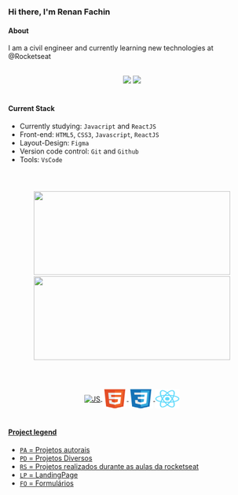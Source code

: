 ### Hi there, I'm Renan Fachin

#### About
I am a civil engineer and currently learning new technologies at @Rocketseat

</br>
<div align="center">
  <a href="https://instagram.com/#" target="_blank"><img src="https://img.shields.io/badge/-Instagram-%23fad0c4?style=for-the-badge&logo=instagram&logoColor=black" target="_blank"></a>
  <a href="https://www.linkedin.com/in/#" target="_blank"><img src="https://img.shields.io/badge/-LinkedIn-%230077B5?style=for-the-badge&logo=linkedin&logoColor=white" target="_blank"></a> 
</div>

#

#### Current Stack
  - Currently studying: `Javacript` and `ReactJS`
  - Front-end: `HTML5`, `CSS3`, `Javascript`, `ReactJS`
  - Layout-Design: `Figma`
  - Version code control: `Git` and `Github`
  - Tools: `VsCode`
#
</br>

<div align="center">
  <a href="https://github.com/RenanFachin">
  <img height="170em" width="400em"src="https://github-readme-stats.vercel.app/api?username=RenanFachin&show_icons=true&theme=tokyonight&title_color=FFFFFF&text_color=FFFFFF&include_all_commits=true&count_private=true"/>
  <img height="170em" width="400em"src="https://github-readme-stats.vercel.app/api/top-langs/?username=RenanFachin&layout=compact&title_color=FFFFFF&text_color=FFFFFF&langs_count=7&theme=tokyonight"/>
</div>

#
</br>

<div align="center">
  <img align="center" alt="JS" height="40" width="50" src="https://cdn.worldvectorlogo.com/logos/javascript-1.svg">
  <img align="center" alt="Renan-HTML" height="40" width="50" src="https://raw.githubusercontent.com/devicons/devicon/master/icons/html5/html5-original.svg">
  <img align="center" alt="Renan-CSS" height="40" width="50" src="https://raw.githubusercontent.com/devicons/devicon/master/icons/css3/css3-original.svg">
  <img align="center" alt="Renan-React" height="40" width="50" src="https://raw.githubusercontent.com/devicons/devicon/master/icons/react/react-original.svg">
</div>

#

#### Project legend
  - `PA` = Projetos autorais
  - `PD` = Projetos Diversos
  - `RS` = Projetos realizados durante as aulas da rocketseat
  - `LP` = LandingPage
  - `FO` = Formulários


